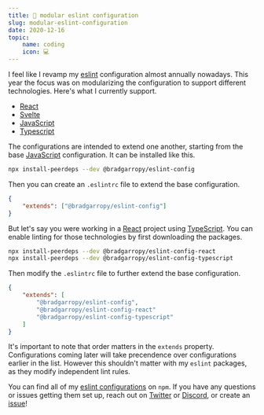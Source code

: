```yaml
---
title: 💎 modular eslint configuration
slug: modular-eslint-configuration
date: 2020-12-16
topic:
    name: coding
    icon: 💻
---
```


I feel like I revamp my [eslint][eslint] configuration almost annually nowadays. This year the focus was on modularizing the configuration to support different technologies. Here's what I currently support.

-   [React][npm-eslint-react]
-   [Svelte][npm-eslint-svelte]
-   [JavaScript][npm-eslint-base]
-   [Typescript][npm-eslint-typescript]

The configurations are intended to extend one another, starting from the base [JavaScript][npm-eslint-base] configuration. It can be installed like this.

```bash
npx install-peerdeps --dev @bradgarropy/eslint-config
```

Then you can create an `.eslintrc` file to extend the base configuration.

```json
{
    "extends": ["@bradgarropy/eslint-config"]
}
```

But let's say you were working in a [React][react] project using [TypeScript][typescript]. You can enable linting for those technologies by first downloading the packages.

```bash
npx install-peerdeps --dev @bradgarropy/eslint-config-react
npx install-peerdeps --dev @bradgarropy/eslint-config-typescript
```

Then modify the `.eslintrc` file to further extend the base configuration.

```json
{
    "extends": [
        "@bradgarropy/eslint-config",
        "@bradgarropy/eslint-config-react"
        "@bradgarropy/eslint-config-typescript"
    ]
}
```

It's important to note that order matters in the `extends` property. Configurations coming later will take precendence over configurations earlier in the list. However this shouldn't matter with my `eslint` packages, as they modify independent lint rules.

You can find all of my [eslint configurations][npm-eslint] on `npm`. If you have any questions or issues getting them set up, reach out on [Twitter][twitter] or [Discord][discord], or create an [issue][issues]!

[twitter]: https://twitter.com/bradgarropy
[discord]: https://bradgarropy.com/discord
[issues]: https://github.com/bradgarropy/eslint-config/issues/new
[react]: https://reactjs.org
[typescript]: https://www.typescriptlang.org
[eslint]: https://eslint.org
[npm-eslint]: https://npmjs.com/search?q=%40bradgarropy%2Feslint-config
[npm-eslint-base]: https://npmjs.com/package/@bradgarropy/eslint-config
[npm-eslint-react]: https://npmjs.com/package/@bradgarropy/eslint-config-react
[npm-eslint-svelte]: https://npmjs.com/package/@bradgarropy/eslint-config-svelte
[npm-eslint-typescript]: https://npmjs.com/package/@bradgarropy/eslint-config-typescript
